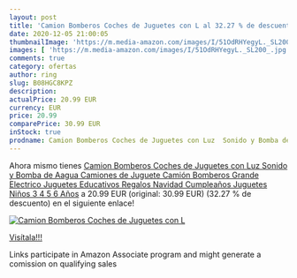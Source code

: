 ```yaml
---
layout: post
title: 'Camion Bomberos Coches de Juguetes con L al 32.27 % de descuento'
date: 2020-12-05 21:00:05
thumbnailImage: 'https://m.media-amazon.com/images/I/51OdRHYegyL._SL200_.jpg'
images: [ 'https://m.media-amazon.com/images/I/51OdRHYegyL._SL200_.jpg' ]
comments: true
category: ofertas
author: ring
slug: B08HGC8KPZ
description:
actualPrice: 20.99 EUR
currency: EUR
price: 20.99
comparePrice: 30.99 EUR
inStock: true
prodname: Camion Bomberos Coches de Juguetes con Luz  Sonido y Bomba de Aagua Camiones de Juguete Camión Bomberos Grande Electrico Juguetes Educativos Regalos Navidad Cumpleaños Juguetes Niños 3 4 5 6 Años
---
```


Ahora mismo tienes [Camion Bomberos Coches de Juguetes con Luz  Sonido y Bomba de Aagua Camiones de Juguete Camión Bomberos Grande Electrico Juguetes Educativos Regalos Navidad Cumpleaños Juguetes Niños 3 4 5 6 Años](https://www.amazon.es/dp/B08HGC8KPZ/?tag=tolees-21) a 20.99 EUR (original: 30.99 EUR) (32.27 %  de descuento) en el siguiente enlace!

[![Camion Bomberos Coches de Juguetes con L](https://m.media-amazon.com/images/I/51OdRHYegyL._SL200_.jpg)](https://www.amazon.es/dp/B08HGC8KPZ/?tag=tolees-21)

[Visítala!!!](https://www.amazon.es/dp/B08HGC8KPZ/?tag=tolees-21)

Links participate in Amazon Associate program and might generate a comission on qualifying sales
